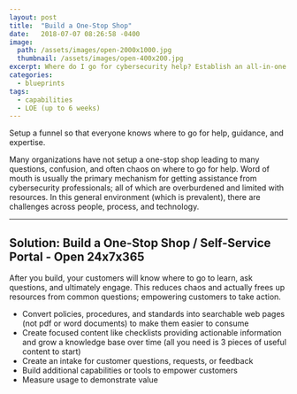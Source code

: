 ```yaml
---
layout: post
title:  "Build a One-Stop Shop"
date:   2018-07-07 08:26:58 -0400
image:
  path: /assets/images/open-2000x1000.jpg
  thumbnail: /assets/images/open-400x200.jpg
excerpt: Where do I go for cybersecurity help? Establish an all-in-one self-service portal.
categories:
  - blueprints
tags:
  - capabilities
  - LOE (up to 6 weeks)
---
```

Setup a funnel so that everyone knows where to go for help, guidance, and expertise.

Many organizations have not setup a one-stop shop leading to many questions, confusion, and often chaos on where to go for help. Word of mouth is usually the primary mechanism for getting assistance from cybersecurity professionals; all of which are overburdened and limited with resources. In this general environment (which is prevalent), there are challenges across people, process, and technology.

---
## Solution: Build a One-Stop Shop / Self-Service Portal - Open 24x7x365
After you build, your customers will know where to go to learn, ask questions, and ultimately engage. This reduces chaos and actually frees up resources from common questions; empowering customers to take action.
- Convert policies, procedures, and standards into searchable web pages (not pdf or word documents) to make them easier to consume
- Create focused content like checklists providing actionable information and grow a knowledge base over time (all you need is 3 pieces of useful content to start)
- Create an intake for customer questions, requests, or feedback
- Build additional capabilities or tools to empower customers
- Measure usage to demonstrate value

